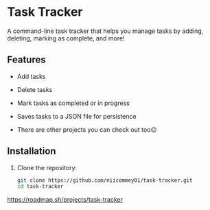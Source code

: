 # Task Tracker

A command-line task tracker that helps you manage tasks by adding, deleting, marking as complete, and more!

## Features
- Add tasks
- Delete tasks
- Mark tasks as completed or in progress
- Saves tasks to a JSON file for persistence

- There are other projects you can check out too😉

## Installation
1. Clone the repository:
   ```bash
   git clone https://github.com/niicommey01/task-tracker.git
   cd task-tracker

https://roadmap.sh/projects/task-tracker
